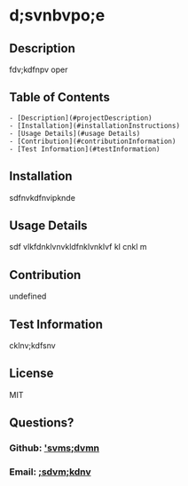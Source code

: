 # d;svnbvpo;e

  ## Description

  fdv;kdfnpv oper

  ## Table of Contents
    - [Description](#projectDescription)
    - [Installation](#installationInstructions)
    - [Usage Details](#usage Details)
    - [Contribution](#contributionInformation)
    - [Test Information](#testInformation)

  ## Installation
  
  sdfnvkdfnvipknde

  ## Usage Details

  sdf vlkfdnklvnvkldfnklvnklvf kl cnkl m

  ## Contribution

  undefined

  ## Test Information

  cklnv;kdfsnv

  ## License

  MIT

  ## Questions?

  ### Github: <a href= "https://github.com/'svms;dvmn">'svms;dvmn</a>
  ### Email: <a href= "mailto:;sdvm;kdnv">;sdvm;kdnv</a>
